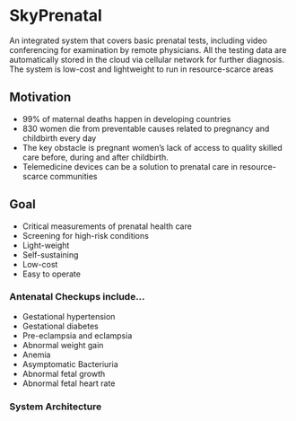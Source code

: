 # SkyPrenatal
An integrated system that covers basic prenatal tests, including video conferencing for examination by remote physicians. All the testing data are automatically stored in the cloud via cellular network for further diagnosis. The system is low-cost and lightweight to run in resource-scarce areas

## Motivation

* 99% of maternal deaths happen in developing countries
* 830 women die from preventable causes related to pregnancy and childbirth every day
* The key obstacle is pregnant women’s lack of access to quality skilled care before, during and after childbirth.
* Telemedicine devices can be a solution to prenatal care in resource-scarce communities

## Goal

* Critical measurements of prenatal health care
* Screening for high-risk conditions
* Light-weight
* Self-sustaining
* Low-cost
* Easy to operate

### Antenatal Checkups include...
* Gestational hypertension
* Gestational diabetes
* Pre-eclampsia and eclampsia
* Abnormal weight gain
* Anemia
* Asymptomatic Bacteriuria
* Abnormal fetal growth
* Abnormal fetal heart rate

### System Architecture
